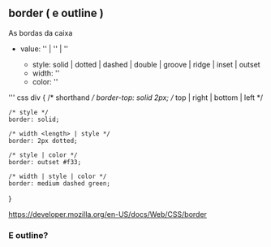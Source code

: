 ## border ( e outline )

As bordas da caixa

- value: '<border-style>' | '<border-width>' | '<border-color>'
    - style: solid | dotted | dashed | double | groove | ridge | inset | outset
    - width: '<length>'
    - color: '<color>'

''' css
div {
    /* shorthand */
    border-top: solid 2px; /* top | right | bottom | left */

    /* style */
    border: solid;

    /* width <length> | style */
    border: 2px dotted;

    /* style | color */
    border: outset #f33;

    /* width | style | color */
    border: medium dashed green;
}

https://developer.mozilla.org/en-US/docs/Web/CSS/border

### E outline?